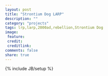 ```yaml
---
layout: post
title: "Strontium Dog LARP"
description: ""
category: "projects"
tags: lrp,larp,2000ad,rebellion,Strontium Dog
image:
 feature: 
 credit:
 creditlink:
comments: false
share: true
---
```

{% include JB/setup %}
